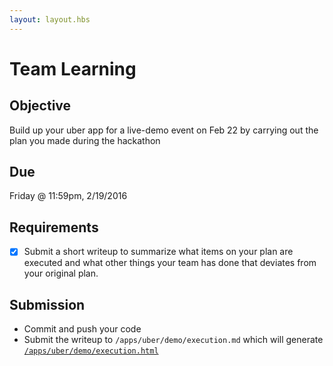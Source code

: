 ```yaml
---
layout: layout.hbs
---
```


# Team Learning

## Objective

Build up your uber app for a live-demo event on Feb 22 by carrying out the plan
you made during the hackathon

## Due

Friday @ 11:59pm, 2/19/2016

## Requirements

* [X] Submit a short writeup to summarize what items on your plan are executed
and what other things your team has done that deviates from your original plan.

## Submission
* Commit and push your code
* Submit the writeup to `/apps/uber/demo/execution.md` which will generate [`/apps/uber/demo/execution.html`](/apps/uber/demo/execution.html)
